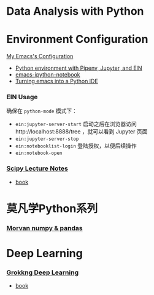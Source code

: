 # Data Analysis with Python

# Environment Configuration

[My Emacs's Configuration](https://github.com/keer2345/keer-emacs/blob/master/lisp/lang-python.el)

- [Python environment with Pipenv, Jupyter, and EIN](https://matthewbilyeu.com/blog/python-environment-with-pipenv-jupyter-and-ein/)
- [emacs-ipython-notebook](https://github.com/millejoh/emacs-ipython-notebook)
- [Turning emacs into a Python IDE](https://gist.github.com/widdowquinn/987164746810f4e8b88402628b387d39#turning-emacs-into-a-python-ide)

### EIN Usage
确保在 `python-mode` 模式下：
- `ein:jupyter-server-start` 启动之后在浏览器访问 http://localhost:8888/tree ，就可以看到 Jupyter 页面
- `ein:jupyter-server-stop`
- `ein:notebooklist-login` 登陆授权，以便后续操作
- `ein:notebook-open`


### [Scipy Lecture Notes](https://github.com/keer2345/DataAnalysisWithPython/tree/master/ScipyLectureNotes)
- [book](http://www.scipy-lectures.org/)

# 莫凡学Python系列
### [Morvan numpy & pandas](https://github.com/keer2345/DataAnalysisWithPython/tree/master/morvan-numpy-and-pandas)

# Deep Learning
### [Grokkng Deep Learning](https://github.com/keer2345/DataAnalysisWithPython/tree/master/grokking-deep-learning)
- [book](https://livebook.manning.com/#!/book/grokking-deep-learning/welcome/v-12/)
